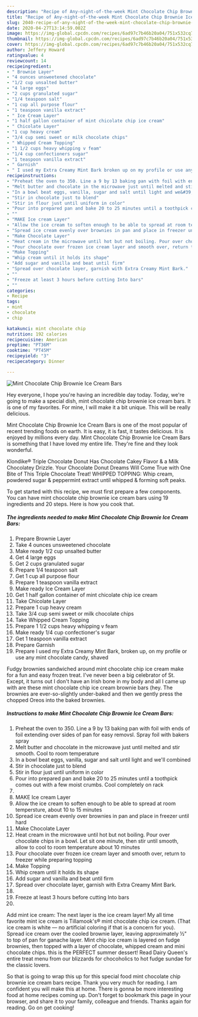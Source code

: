 ```yaml
---
description: "Recipe of Any-night-of-the-week Mint Chocolate Chip Brownie Ice Cream Bars"
title: "Recipe of Any-night-of-the-week Mint Chocolate Chip Brownie Ice Cream Bars"
slug: 2040-recipe-of-any-night-of-the-week-mint-chocolate-chip-brownie-ice-cream-bars
date: 2020-04-27T13:14:59.002Z
image: https://img-global.cpcdn.com/recipes/6ad97c7b46b20a04/751x532cq70/mint-chocolate-chip-brownie-ice-cream-bars-recipe-main-photo.jpg
thumbnail: https://img-global.cpcdn.com/recipes/6ad97c7b46b20a04/751x532cq70/mint-chocolate-chip-brownie-ice-cream-bars-recipe-main-photo.jpg
cover: https://img-global.cpcdn.com/recipes/6ad97c7b46b20a04/751x532cq70/mint-chocolate-chip-brownie-ice-cream-bars-recipe-main-photo.jpg
author: Jeffery Howard
ratingvalue: 4
reviewcount: 14
recipeingredient:
- " Brownie Layer"
- "4 ounces unsweetened chocolate"
- "1/2 cup unsalted butter"
- "4 large eggs"
- "2 cups granulated sugar"
- "1/4 teaspoon salt"
- "1 cup all purpose flour"
- "1 teaspoon vanilla extract"
- " Ice Cream Layer"
- "1 half gallon container of mint chicolate chip ice cream"
- " Chicolate Layer"
- "1 cup heavy cream"
- "3/4 cup semi sweet or milk chocolate chips"
- " Whipped Cream Topping"
- "1 1/2 cups heavy whipping v feam"
- "1/4 cup confectioners sugar"
- "1 teaspoon vanilla extract"
- " Garnish"
- " I used my Extra Creamy Mint Bark broken up on my profile or use any mint chocolate candy shaved"
recipeinstructions:
- "Preheat the oven to 350. Line a 9 by 13 baking pan with foil with ends of foil extending over sides of pan for easy removsl. Spray foil with bakers spray"
- "Melt butter and chocolate in the microwave just until melted and stir smooth. Cool to room temperature"
- "In a bowl beat eggs, vanilla, sugar and salt until light and we&#39;ll combined"
- "Stir in chocolate just to blend"
- "Stir in flour just until uniform in color"
- "Pour into prepared pan and bake 20 to 25 minutes until a toothpick comes out with a few moist crumbs. Cool completely on rack"
- ""
- "MAKE Ice cream Layer"
- "Allow the ice cream to soften enough to be able to spread at room tempersture, about 10 to 15 minutes"
- "Spread ice cream evenly over brownies in pan and place in freezer until hard"
- "Make Chocolate Layer"
- "Heat cream in the microwave until hot but not boiling. Pour over chocolate chips in a bowl. Let sit one minute, then stir until smooth, allow to cool to room temperature about 10 minutes"
- "Pour chocolate over frozen ice cream layer and smooth over, return to freezer while preparing topping"
- "Make Topping"
- "Whip cream until it holds its shape"
- "Add sugar and vanilla and beat until firm"
- "Spread over chocolate layer, garnish with Extra Creamy Mint Bark."
- ""
- "Freeze at least 3 hours before cutting Into bars"
- ""
categories:
- Recipe
tags:
- mint
- chocolate
- chip

katakunci: mint chocolate chip 
nutrition: 192 calories
recipecuisine: American
preptime: "PT36M"
cooktime: "PT45M"
recipeyield: "3"
recipecategory: Dinner

---
```



![Mint Chocolate Chip Brownie Ice Cream Bars](https://img-global.cpcdn.com/recipes/6ad97c7b46b20a04/751x532cq70/mint-chocolate-chip-brownie-ice-cream-bars-recipe-main-photo.jpg)

Hey everyone, I hope you're having an incredible day today. Today, we're going to make a special dish, mint chocolate chip brownie ice cream bars. It is one of my favorites. For mine, I will make it a bit unique. This will be really delicious.

Mint Chocolate Chip Brownie Ice Cream Bars is one of the most popular of recent trending foods on earth. It is easy, it is fast, it tastes delicious. It is enjoyed by millions every day. Mint Chocolate Chip Brownie Ice Cream Bars is something that I have loved my entire life. They're fine and they look wonderful.

Klondike® Triple Chocolate Donut Has Chocolate Cakey Flavor &amp; a Milk Chocolatey Drizzle. Your Chocolate Donut Dreams Will Come True with One Bite of This Triple Chocolate Treat! WHIPPED TOPPING: Whip cream, powdered sugar &amp; peppermint extract until whipped &amp; forming soft peaks.


To get started with this recipe, we must first prepare a few components. You can have mint chocolate chip brownie ice cream bars using 19 ingredients and 20 steps. Here is how you cook that.

<!--inarticleads1-->

##### The ingredients needed to make Mint Chocolate Chip Brownie Ice Cream Bars:

1. Prepare  Brownie Layer
1. Take 4 ounces unsweetened chocolate
1. Make ready 1/2 cup unsalted butter
1. Get 4 large eggs
1. Get 2 cups granulated sugar
1. Prepare 1/4 teaspoon salt
1. Get 1 cup all purpose flour
1. Prepare 1 teaspoon vanilla extract
1. Make ready  Ice Cream Layer
1. Get 1 half gallon container of mint chicolate chip ice cream
1. Take  Chicolate Layer
1. Prepare 1 cup heavy cream
1. Take 3/4 cup semi sweet or milk chocolate chips
1. Take  Whipped Cream Topping
1. Prepare 1 1/2 cups heavy whipping v feam
1. Make ready 1/4 cup confectioner&#39;s sugar
1. Get 1 teaspoon vanilla extract
1. Prepare  Garnish
1. Prepare  I used my Extra Creamy Mint Bark, broken up, on my profile or use any mint chocolate candy, shaved


Fudgy brownies sandwiched around mint chocolate chip ice cream make for a fun and easy frozen treat. I&#39;ve never been a big celebrator of St. Except, it turns out I don&#39;t have an Irish bone in my body and all I came up with are these mint chocolate chip ice cream brownie bars (hey. The brownies are ever-so-slightly under-baked and then we gently press the chopped Oreos into the baked brownies. 

<!--inarticleads2-->

##### Instructions to make Mint Chocolate Chip Brownie Ice Cream Bars:

1. Preheat the oven to 350. Line a 9 by 13 baking pan with foil with ends of foil extending over sides of pan for easy removsl. Spray foil with bakers spray
1. Melt butter and chocolate in the microwave just until melted and stir smooth. Cool to room temperature
1. In a bowl beat eggs, vanilla, sugar and salt until light and we&#39;ll combined
1. Stir in chocolate just to blend
1. Stir in flour just until uniform in color
1. Pour into prepared pan and bake 20 to 25 minutes until a toothpick comes out with a few moist crumbs. Cool completely on rack
1. 
1. MAKE Ice cream Layer
1. Allow the ice cream to soften enough to be able to spread at room tempersture, about 10 to 15 minutes
1. Spread ice cream evenly over brownies in pan and place in freezer until hard
1. Make Chocolate Layer
1. Heat cream in the microwave until hot but not boiling. Pour over chocolate chips in a bowl. Let sit one minute, then stir until smooth, allow to cool to room temperature about 10 minutes
1. Pour chocolate over frozen ice cream layer and smooth over, return to freezer while preparing topping
1. Make Topping
1. Whip cream until it holds its shape
1. Add sugar and vanilla and beat until firm
1. Spread over chocolate layer, garnish with Extra Creamy Mint Bark.
1. 
1. Freeze at least 3 hours before cutting Into bars
1. 


Add mint ice cream: The next layer is the ice cream layer! My all time favorite mint ice cream is Tillamook&#39;s® mint chocolate chip ice cream. (That ice cream is white — no artificial coloring if that is a concern for you). Spread ice cream over the cooled brownie layer, leaving approximately ½&#34; to top of pan for ganache layer. Mint chip ice cream is layered on fudge brownies, then topped with a layer of chocolate, whipped cream and mini chocolate chips. this is the PERFECT summer dessert! Read Dairy Queen&#39;s entire treat menu from our blizzards for chocoholics to hot fudge sundae for the classic lovers. 

So that is going to wrap this up for this special food mint chocolate chip brownie ice cream bars recipe. Thank you very much for reading. I am confident you will make this at home. There is gonna be more interesting food at home recipes coming up. Don't forget to bookmark this page in your browser, and share it to your family, colleague and friends. Thanks again for reading. Go on get cooking!
